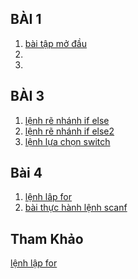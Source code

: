 ## BÀI 1
1. [bài tập mở đầu](https://www.jdoodle.com/iembed/v0/BqU)
2.
3.
## BÀI 3
1. [lệnh rẽ nhánh if else](https://www.jdoodle.com/embed/v0/5B2W)
2. [lệnh rẽ nhánh if else2](https://www.jdoodle.com/embed/v0/5B1W)
3. [lệnh lựa chọn switch](https://www.jdoodle.com/iembed/v0/BBw)
## Bài 4
1. [ lệnh lâp for](https://www.jdoodle.com/embed/v0/5Dhb)
2. [bài thực hành lệnh scanf](https://www.jdoodle.com/embed/v0/5D80)

## Tham Khảo
[lệnh lập for](https://www.jdoodle.com/iembed/v0/BBx)
